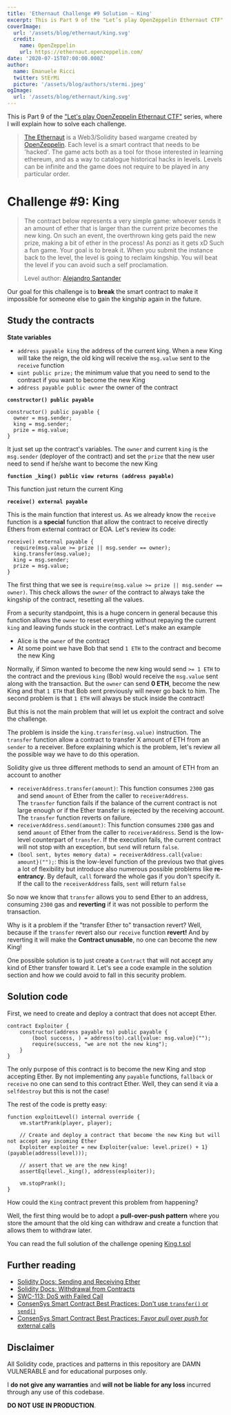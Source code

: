 ```yaml
---
title: 'Ethernaut Challenge #9 Solution — King'
excerpt: This is Part 9 of the "Let’s play OpenZeppelin Ethernaut CTF" series, where I will explain how to solve each challenge.</br></br>Our goal for this challenge is to **break** the smart contract to make it impossible for someone else to gain the kingship again in the future.
coverImage:
  url: '/assets/blog/ethernaut/king.svg'
  credit:
    name: OpenZeppelin
    url: https://ethernaut.openzeppelin.com/
date: '2020-07-15T07:00:00.000Z'
author:
  name: Emanuele Ricci
  twitter: StErMi
  picture: '/assets/blog/authors/stermi.jpeg'
ogImage:
  url: '/assets/blog/ethernaut/king.svg'
---
```


This is Part 9 of the ["Let's play OpenZeppelin Ethernaut CTF"](https://stermi.xyz/blog/lets-play-openzeppelin-ethernaut) series, where I will explain how to solve each challenge.

> [The Ethernaut](https://ethernaut.openzeppelin.com/) is a Web3/Solidity based wargame created by [OpenZeppelin](https://openzeppelin.com/).
> Each level is a smart contract that needs to be 'hacked'. The game acts both as a tool for those interested in learning ethereum, and as a way to catalogue historical hacks in levels. Levels can be infinite and the game does not require to be played in any particular order.

# Challenge #9: King

> The contract below represents a very simple game: whoever sends it an amount of ether that is larger than the current prize becomes the new king. On such an event, the overthrown king gets paid the new prize, making a bit of ether in the process! As ponzi as it gets xD
> Such a fun game. Your goal is to break it.
> When you submit the instance back to the level, the level is going to reclaim kingship. You will beat the level if you can avoid such a self proclamation.
>
> Level author: [Alejandro Santander](https://github.com/ajsantander)

Our goal for this challenge is to **break** the smart contract to make it impossible for someone else to gain the kingship again in the future.

## Study the contracts

**State variables**

- `address payable king` the address of the current king. When a new King will take the reign, the old king will receive the `msg.value` sent to the `receive` function
- `uint public prize;` the minimum value that you need to send to the contract if you want to become the new King
- `address payable public owner` the owner of the contract

**`constructor() public payable`**

```solidity
constructor() public payable {
  owner = msg.sender;
  king = msg.sender;
  prize = msg.value;
}
```

It just set up the contract's variables. The `owner` and current `king` is the `msg.sender` (deployer of the contract) and set the `prize` that the new user need to send if he/she want to become the new King

**`function _king() public view returns (address payable)`**

This function just return the current King

**`receive() external payable`**

This is the main function that interest us. As we already know the `receive` function is a **special** function that allow the contract to receive directly Ethers from external contract or EOA. Let's review its code:

```solidity
receive() external payable {
  require(msg.value >= prize || msg.sender == owner);
  king.transfer(msg.value);
  king = msg.sender;
  prize = msg.value;
}
```

The first thing that we see is `require(msg.value >= prize || msg.sender == owner)`.
This check allows the `owner` of the contract to always take the kingship of the contract, resetting all the values.

From a security standpoint, this is a huge concern in general because this function allows the `owner` to reset everything without repaying the current `king` and leaving funds stuck in the contract. Let's make an example

- Alice is the `owner` of the contract
- At some point we have Bob that send `1 ETH` to the contract and become the new King

Normally, if Simon wanted to become the new king would send `>= 1 ETH` to the contract and the previous `king` (Bob) would receive the `msg.value` sent along with the transaction.
But the `owner` can send **0 ETH**, become the new King and that `1 ETH` that Bob sent previously will never go back to him. The second problem is that `1 ETH` will always be stuck inside the contract!

But this is not the main problem that will let us exploit the contract and solve the challenge.

The problem is inside the `king.transfer(msg.value)` instruction. The `transfer` function allow a contract to transfer X amount of ETH from an `sender` to a receiver. Before explaining which is the problem, let's review all the possible way we have to do this operation.

Solidity give us three different methods to send an amount of ETH from an account to another

- `receiverAddress.transfer(amount)`: This function consumes `2300` gas and send `amount` of Ether from the caller to `receiverAddress`. The `transfer` function fails if the balance of the current contract is not large enough or if the Ether transfer is rejected by the receiving account. The `transfer` function reverts on failure.
- `receiverAddress.send(amount)`: This function consumes `2300` gas and send `amount` of Ether from the caller to `receiverAddress`. Send is the low-level counterpart of `transfer`. If the execution fails, the current contract will not stop with an exception, but `send` will return `false`.
- `(bool sent, bytes memory data) = receiverAddress.call{value: amount}("");`: this is the low-level function of the previous two that gives a lot of flexibility but introduce also numerous possible problems like **re-entrancy**. By default, `call` forward the whole gas if you don't specify it. If the call to the `receiverAddress` fails, `sent` will return `false`

So now we know that `transfer` allows you to send Ether to an address, consuming `2300` gas and **reverting** if it was not possible to perform the transaction.

Why is it a problem if the "transfer Ether to" transaction revert? Well, because if the `transfer` revert also our `receive` function **revert!**
And by reverting it will make the **Contract unusable**, no one can become the new King!

One possible solution is to just create a `Contract` that will not accept any kind of Ether transfer toward it. Let's see a code example in the solution section and how we could avoid to fall in this security problem.

## Solution code

First, we need to create and deploy a contract that does not accept Ether.

```solidity
contract Exploiter {
    constructor(address payable to) public payable {
        (bool success, ) = address(to).call{value: msg.value}("");
        require(success, "we are not the new king");
    }
}
```

The only purpose of this contract is to become the new King and stop accepting Ether. By not implementing any `payable` functions, `fallback` or `receive` no one can send to this contract Ether. Well, they can send it via a `selfdestroy` but this is not the case!

The rest of the code is pretty easy:

```solidity
function exploitLevel() internal override {
    vm.startPrank(player, player);

    // Create and deploy a contract that become the new King but will not accept any incoming Ether
    Exploiter exploiter = new Exploiter{value: level.prize() + 1}(payable(address(level)));

    // assert that we are the new king!
    assertEq(level._king(), address(exploiter));

    vm.stopPrank();
}
```

How could the `King` contract prevent this problem from happening?

Well, the first thing would be to adopt a **pull-over-push pattern** where you store the amount that the old king can withdraw and create a function that allows them to withdraw later.

You can read the full solution of the challenge opening [King.t.sol](https://github.com/StErMi/foundry-ethernaut/blob/main/test/King.t.sol)

## Further reading

- [Solidity Docs: Sending and Receiving Ether](https://docs.soliditylang.org/en/v0.8.13/security-considerations.html#sending-and-receiving-ether)
- [Solidity Docs: Withdrawal from Contracts](https://docs.soliditylang.org/en/latest/common-patterns.html#withdrawal-from-contracts)
- [SWC-113: DoS with Failed Call](https://swcregistry.io/docs/SWC-113)
- [ConsenSys Smart Contract Best Practices: Don't use `transfer()` or `send()`](https://consensys.github.io/smart-contract-best-practices/development-recommendations/general/external-calls/#dont-use-transfer-or-send)
- [ConsenSys Smart Contract Best Practices: Favor _pull_ over _push_ for external calls](https://consensys.github.io/smart-contract-best-practices/development-recommendations/general/external-calls/#favor-pull-over-push-for-external-calls)

## Disclaimer

All Solidity code, practices and patterns in this repository are DAMN VULNERABLE and for educational purposes only.

I **do not give any warranties** and **will not be liable for any loss** incurred through any use of this codebase.

**DO NOT USE IN PRODUCTION**.
